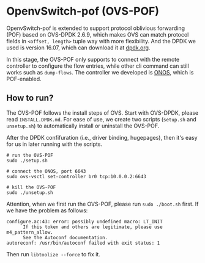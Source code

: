 OpenvSwitch-pof (OVS-POF)
============

OpenvSwitch-pof is extended to support protocol oblivious forwarding (POF) based on OVS-DPDK 2.6.9, which makes OVS can match protocol fields in ```<offset, length>``` tuple way with more flexibility. And the DPDK we used is version 16.07, which can download it at [dpdk.org](https://www.dpdk.org/).

In this stage, the OVS-POF only supports to connect with the remote controller to configure the flow entries, while other cli command can still works such as ```dump-flows```. The controller we developed is [ONOS](https://github.com/USTC-INFINITELAB/onos-dpvisor/tree/onos-ovs-pof), which is POF-enabled.

How to run?
---------------------
The OVS-POF follows the install steps of OVS. Start with OVS-DPDK, please read ```INSTALL.DPDK.md```. For ease of use, we create two scripts (```setup.sh``` and ```unsetup.sh```) to automatically install or uninstall the OVS-POF. 

After the DPDK confifuration (i.e., driver binding, hugepages), then it's easy for us in later running with the scripts.
```
# run the OVS-POF
sudo ./setup.sh

# connect the ONOS, port 6643
sudo ovs-vsctl set-controller br0 tcp:10.0.0.2:6643

# kill the OVS-POF
sudo ./unsetup.sh
```

Attention, when we first run the OVS-POF, please run ```sudo ./boot.sh``` first. If we have the problem as follows:
```
configure.ac:43: error: possibly undefined macro: LT_INIT
      If this token and others are legitimate, please use m4_pattern_allow.
      See the Autoconf documentation.
autoreconf: /usr/bin/autoconf failed with exit status: 1
```
Then run ```libtoolize --force``` to fix it.
